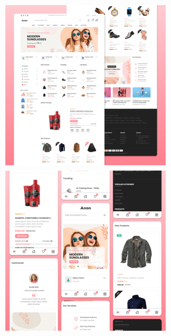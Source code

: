

 ![Website preview on desktop](website-demo-image/desktop.png)

 ![Website view on phone](website-demo-image/mobile.png)
 
